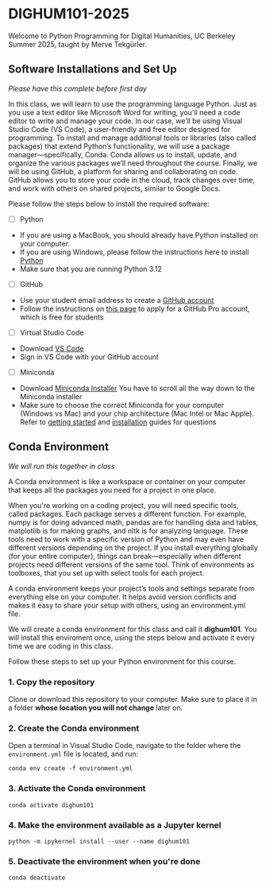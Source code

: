 # DIGHUM101-2025

Welcome to Python Programming for Digital Humanities, UC Berkeley Summer 2025, taught by Merve Tekgürler.

## Software Installations and Set Up

*Please have this complete before first day*

In this class, we will learn to use the programming language Python. Just as you use a text editor like Microsoft Word for writing, you'll need a code editor to write and manage your code. In our case, we’ll be using Visual Studio Code (VS Code), a user-friendly and free editor designed for programming.
To install and manage additional tools or libraries (also called packages) that extend Python’s functionality, we will use a package manager—specifically, Conda. Conda allows us to install, update, and organize the various packages we’ll need throughout the course.
Finally, we will be using GitHub, a platform for sharing and collaborating on code. GitHub allows you to store your code in the cloud, track changes over time, and work with others on shared projects, similar to Google Docs.

Please follow the steps below to install the required software:

- [ ] Python
- If you are using a MacBook, you should already have Python installed on your computer.
- If you are using Windows, please follow the instructions here to install [Python](https://realpython.com/installing-python/)
- Make sure that you are running Python 3.12
- [ ] GitHub
- Use your student email address to create a [GitHub account](https://github.com/)
- Follow the instructions on [this page](https://docs.github.com/en/education/about-github-education/github-education-for-students/apply-to-github-education-as-a-student) to apply for a GitHub Pro account, which is free for students
- [ ] Virtual Studio Code
- Download [VS Code](https://code.visualstudio.com/)
- Sign in VS Code with your GitHub account
- [ ] Miniconda
- Download [Miniconda Installer](https://www.anaconda.com/download/) You have to scroll all the way down to the Miniconda installer
- Make sure to choose the correct Miniconda for your computer (Windows vs Mac) and your chip architecture (Mac Intel or Mac Apple).
Refer to [getting started](https://www.anaconda.com/docs/getting-started/miniconda/main) and [installation](https://www.anaconda.com/docs/getting-started/miniconda/install) guides for questions

## Conda Environment

*We will run this together in class*

A Conda environment is like a workspace or container on your computer that keeps all the packages you need for a project in one place.

When you're working on a coding project, you will need specific tools, called packages. Each package serves a different function. For example, numpy is for doing advanced math, pandas are for handling data and tables, matplotlib is for making graphs, and nltk is for analyzing language. These tools need to work with a specific version of Python and may even have different versions depending on the project. If you install everything globally (for your entire computer), things can break—especially when different projects need different versions of the same tool. Think of environments as toolboxes, that you set up with select tools for each project.

A conda environment keeps your project’s tools and settings separate from everything else on your computer. It helps avoid version conflicts and makes it easy to share your setup with others, using an environment.yml file.

We will create a conda environment for this class and call it **dighum101**. You will install this enviroment once, using the steps below and activate it every time we are coding in this class.

Follow these steps to set up your Python environment for this course.

### 1. Copy the repository

Clone or download this repository to your computer. Make sure to place it in a folder **whose location you will not change** later on.

### 2. Create the Conda environment

Open a terminal in Visual Studio Code, navigate to the folder where the `environment.yml` file is located, and run:

`conda env create -f environment.yml`

### 3. Activate the Conda environment

`conda activate dighum101`

### 4. Make the environment available as a Jupyter kernel

`python -m ipykernel install --user --name dighum101`

### 5. Deactivate the environment when you're done

`conda deactivate`